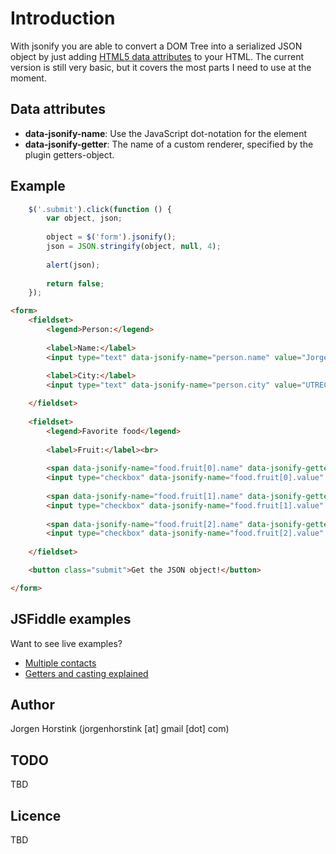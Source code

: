 # Introduction

With jsonify you are able to convert a DOM Tree into a serialized JSON object by just
adding [HTML5 data attributes](http://ejohn.org/blog/html-5-data-attributes/) to your HTML. The current version is still very basic, but it covers the most parts I need to use at the moment.

## Data attributes

 - **data-jsonify-name**: Use the JavaScript dot-notation for the element
 - **data-jsonify-getter**: The name of a custom renderer, specified by the plugin getters-object.

## Example

```javascript
    $('.submit').click(function () {
        var object, json;
    
        object = $('form').jsonify();
        json = JSON.stringify(object, null, 4);
    
        alert(json);
        
        return false;
    });
```

```html
<form>
    <fieldset>
        <legend>Person:</legend>
    
        <label>Name:</label>
        <input type="text" data-jsonify-name="person.name" value="Jorgen Horstink"><br>
        
        <label>City:</label>
        <input type="text" data-jsonify-name="person.city" value="UTRECHT"><br>

    </fieldset>
    
    <fieldset>
        <legend>Favorite food</legend>
        
        <label>Fruit:</label><br>
        
        <span data-jsonify-name="food.fruit[0].name" data-jsonify-getter="fruit">Orange</span>: 
        <input type="checkbox" data-jsonify-name="food.fruit[0].value" value="yes"><br>
        
        <span data-jsonify-name="food.fruit[1].name" data-jsonify-getter="fruit">Banana</span>: 
        <input type="checkbox" data-jsonify-name="food.fruit[1].value" value="yes"><br>
        
        <span data-jsonify-name="food.fruit[2].name" data-jsonify-getter="fruit">Strawberry</span>: 
        <input type="checkbox" data-jsonify-name="food.fruit[2].value" value="yes"><br>
        
    </fieldset>

    <button class="submit">Get the JSON object!</button>

</form>
```

## JSFiddle examples

Want to see live examples?

 - [Multiple contacts](http://jsfiddle.net/jorgen/K36Er/)
 - [Getters and casting explained](http://jsfiddle.net/jorgen/wJqzU/)

## Author

Jorgen Horstink (jorgenhorstink [at] gmail [dot] com)

## TODO

TBD

## Licence

TBD